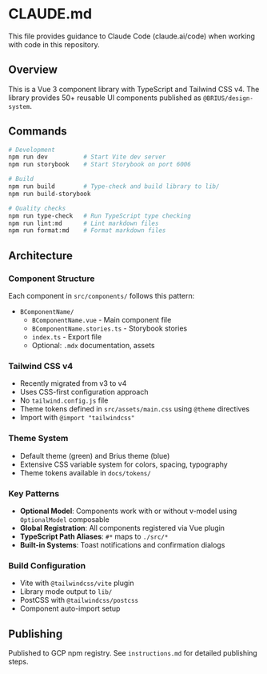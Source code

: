 # CLAUDE.md

This file provides guidance to Claude Code (claude.ai/code) when working with code in this repository.

## Overview

This is a Vue 3 component library with TypeScript and Tailwind CSS v4. The library provides 50+ reusable UI components published as `@BRIUS/design-system`.

## Commands

```bash
# Development
npm run dev          # Start Vite dev server
npm run storybook    # Start Storybook on port 6006

# Build
npm run build        # Type-check and build library to lib/
npm run build-storybook

# Quality checks  
npm run type-check   # Run TypeScript type checking
npm run lint:md      # Lint markdown files
npm run format:md    # Format markdown files
```

## Architecture

### Component Structure
Each component in `src/components/` follows this pattern:
- `BComponentName/`
  - `BComponentName.vue` - Main component file
  - `BComponentName.stories.ts` - Storybook stories
  - `index.ts` - Export file
  - Optional: `.mdx` documentation, assets

### Tailwind CSS v4
- Recently migrated from v3 to v4
- Uses CSS-first configuration approach
- No `tailwind.config.js` file
- Theme tokens defined in `src/assets/main.css` using `@theme` directives
- Import with `@import "tailwindcss"`

### Theme System
- Default theme (green) and Brius theme (blue)
- Extensive CSS variable system for colors, spacing, typography
- Theme tokens available in `docs/tokens/`

### Key Patterns
- **Optional Model**: Components work with or without v-model using `OptionalModel` composable
- **Global Registration**: All components registered via Vue plugin
- **TypeScript Path Aliases**: `#*` maps to `./src/*`
- **Built-in Systems**: Toast notifications and confirmation dialogs

### Build Configuration
- Vite with `@tailwindcss/vite` plugin
- Library mode output to `lib/`
- PostCSS with `@tailwindcss/postcss`
- Component auto-import setup

## Publishing
Published to GCP npm registry. See `instructions.md` for detailed publishing steps.